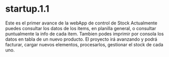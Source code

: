 # startup.1.1
Este es el primer avance de la webApp de control de Stock
Actualmente puedes consultar los datos de los items, en planilla general, o consultar puntualmente la info de cada item.
Tambien podes imprimir por consola los datos en tabla de un nuevo producto.
El proyecto irá avanzando y podrá facturar, cargar nuevos elementos, procesarlos, gestionar el stock de cada uno. 
